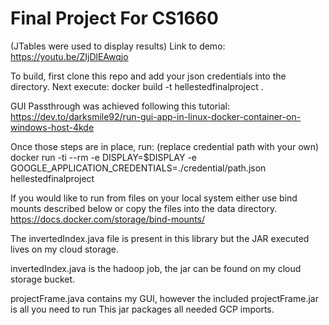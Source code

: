 # Final Project For CS1660
(JTables were used to display results)
Link to demo: https://youtu.be/ZIjDlEAwqjo

To build, first clone this repo and add your json credentials into the directory.
Next execute:
  docker build -t hellestedfinalproject .
  
GUI Passthrough was achieved following this tutorial:
https://dev.to/darksmile92/run-gui-app-in-linux-docker-container-on-windows-host-4kde

Once those steps are in place, run: (replace credential path with your own)
docker run -ti --rm -e DISPLAY=$DISPLAY -e GOOGLE_APPLICATION_CREDENTIALS=./credential/path.json hellestedfinalproject

If you would like to run from files on your local system either use bind mounts described below or copy the files into the data directory.
https://docs.docker.com/storage/bind-mounts/

The invertedIndex.java file is present in this library but the JAR executed lives on my cloud storage.


invertedIndex.java is the hadoop job, the jar can be found on my cloud storage bucket.

projectFrame.java contains my GUI, however the included projectFrame.jar is all you need to run
This jar packages all needed GCP imports.

